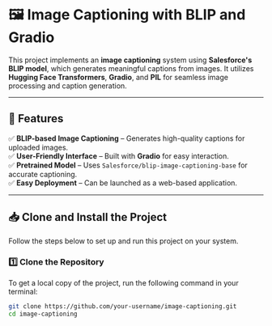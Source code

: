 # 🖼️ Image Captioning with BLIP and Gradio  

This project implements an **image captioning** system using **Salesforce's BLIP model**, which generates meaningful captions from images. It utilizes **Hugging Face Transformers**, **Gradio**, and **PIL** for seamless image processing and caption generation.  

---

## 🚀 Features  

✅ **BLIP-based Image Captioning** – Generates high-quality captions for uploaded images.  
✅ **User-Friendly Interface** – Built with **Gradio** for easy interaction.  
✅ **Pretrained Model** – Uses `Salesforce/blip-image-captioning-base` for accurate captioning.  
✅ **Easy Deployment** – Can be launched as a web-based application.  

---

## 📥 Clone and Install the Project  

Follow the steps below to set up and run this project on your system.  

### 1️⃣ Clone the Repository  

To get a local copy of the project, run the following command in your terminal:  

```bash
git clone https://github.com/your-username/image-captioning.git
cd image-captioning
